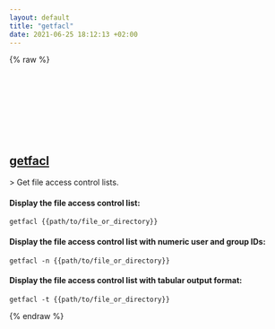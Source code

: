 ```yaml
---
layout: default
title: "getfacl"
date: 2021-06-25 18:12:13 +02:00
---
```

{% raw %}
<h2 id="getfacl">
  <a href="/en/linux/getfacl.html">getfacl</a> <a href="#getfacl"><svg class="icon">
    <use href="/assets/images/unicode_sprite.svg#link" />
  </svg></a>
</h2>
> Get file access control lists.

#### Display the file access control list:
```shell
getfacl {{path/to/file_or_directory}}
```
#### Display the file access control list with numeric user and group IDs:
```shell
getfacl -n {{path/to/file_or_directory}}
```
#### Display the file access control list with tabular output format:
```shell
getfacl -t {{path/to/file_or_directory}}
```
{% endraw %}